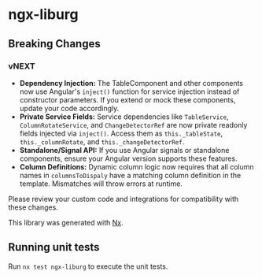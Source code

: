 # ngx-liburg

## Breaking Changes

### vNEXT

- **Dependency Injection:** The TableComponent and other components now use Angular's `inject()` function for service injection instead of constructor parameters. If you extend or mock these components, update your code accordingly.
- **Private Service Fields:** Service dependencies like `TableService`, `ColumnRotateService`, and `ChangeDetectorRef` are now private readonly fields injected via `inject()`. Access them as `this._tableState`, `this._columnRotate`, and `this._changeDetectorRef`.
- **Standalone/Signal API:** If you use Angular signals or standalone components, ensure your Angular version supports these features.
- **Column Definitions:** Dynamic column logic now requires that all column names in `columnsToDispaly` have a matching column definition in the template. Mismatches will throw errors at runtime.

Please review your custom code and integrations for compatibility with these changes.

This library was generated with [Nx](https://nx.dev).

## Running unit tests

Run `nx test ngx-liburg` to execute the unit tests.
